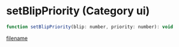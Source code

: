 # setBlipPriority (Category ui)

```js
function setBlipPriority(blip: number, priority: number): void
```

[filename](setBlipPriority_m.md ':include')